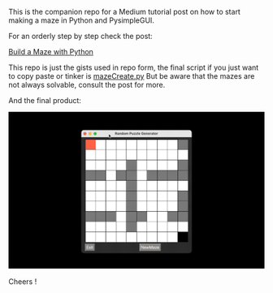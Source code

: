 This is the companion repo for a Medium tutorial post on how to start making a maze in Python and PysimpleGUI.

For an orderly step by step check the post:

<a href="https://k3no.medium.com/build-a-maze-with-python-920ac2266fe7" target="_blank">Build a Maze with Python</a>


This repo is just the gists used in repo form, the final script  if you just want to copy paste or tinker is [mazeCreate.py](https://github.com/KenoLeon/Medium-Mazes/blob/main/mazeCreate.py) But be aware that the mazes are not always solvable, consult the post for more.

And the final product:

![PySimpleGUI-Maze](PysimpleGui-Maze.gif)

Cheers !